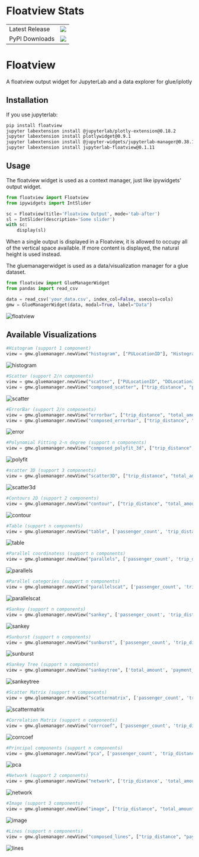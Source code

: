 # Floatview Stats

<table>
    <tr>
        <td>Latest Release</td>
        <td>
            <a href="https://pypi.org/project/floatview/"/>
            <img src="https://badge.fury.io/py/floatview.svg"/>
        </td>
    </tr>
    <tr>
        <td>PyPI Downloads</td>
        <td>
            <a href="https://pepy.tech/project/floatview"/>
            <img src="https://pepy.tech/badge/floatview/month"/>
        </td>
    </tr>
</table>

# Floatview

A floatview output widget for JupyterLab and a data explorer for glue/iplotly

## Installation

If you use jupyterlab:

```bash
pip install floatview
jupyter labextension install @jupyterlab/plotly-extension@0.18.2
jupyter labextension install plotlywidget@0.9.1
jupyter labextension install @jupyter-widgets/jupyterlab-manager@0.38.1
jupyter labextension install jupyterlab-floatview@0.1.11
```

## Usage

The floatview widget is used as a context manager, just like ipywidgets' output
widget.

```python
from floatview import Floatview
from ipywidgets import IntSlider

sc = Floatview(title='Floatview Output', mode='tab-after')
sl = IntSlider(description='Some slider')
with sc:
    display(sl)
```


When a single output is displayed in a Floatview, it is allowed to occupy all of
the vertical space available. If more content is displayed, the natural height
is used instead.

The gluemanagerwidget is used as a data/visualization manager for a glue dataset.

```python
from floatview import GlueManagerWidget
from pandas import read_csv

data = read_csv('your_data.csv', index_col=False, usecols=cols)
gmw = GlueManagerWidget(data, modal=True, label="Data")
```

![floatview](floatview.png)



## Available Visualizations
```python
#Histogram (support 1 component)
view = gmw.gluemanager.newView("histogram", ["PULocationID"], "Histogram");
```
![histogram](histogram.png)

```python
#Scatter (support 2/n components)
view = gmw.gluemanager.newView("scatter", ["PULocationID", "DOLocationID"], "Scatter");
view = gmw.gluemanager.newView("composed_scatter", ["trip_distance", "payment_type", 'passenger_count'], "Scatter");
```

![scatter](scatter.png)

```python
#ErrorBar (support 2/n components)
view = gmw.gluemanager.newView("errorbar", ["trip_distance", "total_amount"], "Error");
view = gmw.gluemanager.newView("composed_errorbar", ["trip_distance", "payment_type", 'passenger_count'], "Error");
```
![error](error.png)


```python 
#Polynomial Fitting 2-n degree (support n components)
view = gmw.gluemanager.newView("composed_polyfit_3d", ["trip_distance", "total_amount"], "Polyfit");
```
![polyfit](polyfit.png)

```python 
#scatter 3D (support 3 components)
view = gmw.gluemanager.newView("scatter3D", ["trip_distance", "total_amount", "passenger_count"], "Scatter3D");
```
![scatter3d](scatter3d.png)

```python 
#Contours 2D (support 2 components)
view = gmw.gluemanager.newView("contour", ["trip_distance", "total_amount"], "Contour");
```
![contour](contour.png)

```python 
#Table (support n components)
view = gmw.gluemanager.newView("table", ['passenger_count', 'trip_distance', 'total_amount', 'payment_type'], "Table");
```
![table](table.png)

```python 
#Parallel coordinatess (support n components)
view = gmw.gluemanager.newView("parallels", ['passenger_count', 'trip_distance', 'total_amount', 'payment_type'], "Parallels");
```
![parallels](parallels.png)

```python 
#Parallel categories (support n components)
view = gmw.gluemanager.newView("parallelscat", ['passenger_count', 'trip_distance', 'total_amount', 'payment_type'], "Parallels Categ");
```
![parallelscat](parallelscat.png)

```python 
#Sankey (support n components)
view = gmw.gluemanager.newView("sankey", ['passenger_count', 'trip_distance', 'total_amount', 'payment_type'], "Sankey");
```
![sankey](sankey.png)

```python 
#Sunburst (support n components)
view = gmw.gluemanager.newView("sunburst", ['passenger_count', 'trip_distance', 'total_amount', 'payment_type'], "Sunburst");
```
![sunburst](sunburst.png)

```python 
#Sankey Tree (support n components)
view = gmw.gluemanager.newView("sankeytree", ['total_amount', 'payment_type', 'passenger_count', ], "Sankey Tree");
```
![sankeytree](sankeytree.png)

```python 
#Scatter Matrix (support n components)
view = gmw.gluemanager.newView("scattermatrix", ['passenger_count', 'trip_distance', 'total_amount', 'payment_type'], "scatter Matrix");
```
![scattermatrix](scattermatrix.png)

```python 
#Correlation Matrix (support n components)
view = gmw.gluemanager.newView("corrcoef", ['passenger_count', 'trip_distance', 'total_amount', 'payment_type'], "Correlation Matrix");
```
![corrcoef](corrcoef.png)

```python 
#Principal components (support n components)
view = gmw.gluemanager.newView("pca", ['passenger_count', 'trip_distance', 'total_amount', 'payment_type'], "Principal components");
```
![pca](pca.png)


```python 
#Network (support 2 components)
view = gmw.gluemanager.newView("network", ['trip_distance', 'total_amount'], "Network");
```
![network](network.png)


```python 
#Image (support 3 components)
view = gmw.gluemanager.newView("image", ["trip_distance", "total_amount", 'passenger_count'], "Image");
```
![image](image.png)


```python 
#Lines (support n components)
view = gmw.gluemanager.newView("composed_lines", ["trip_distance", "payment_type", 'passenger_count'], "Lines");
```
![lines](lines.png)

